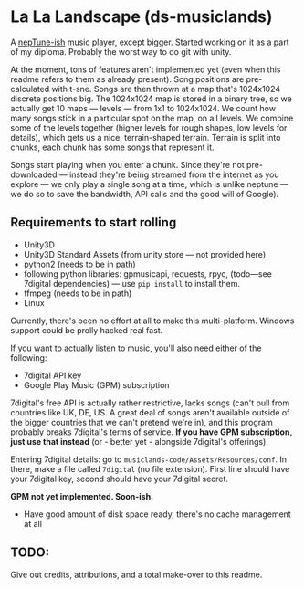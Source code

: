 # La La Landscape (ds-musiclands)

A [nepTune-ish](http://www.cp.jku.at/projects/neptune/) music player, except bigger. Started working on it as a part of my diploma. Probably the worst way to do git with unity.

At the moment, tons of features aren't implemented yet (even when this readme refers to them as already present). Song positions are pre-calculated with t-sne. Songs are then thrown at a map that's 1024x1024 discrete positions big. The 1024x1024 map is stored in a binary tree, so we actually get 10 maps — levels — from 1x1 to 1024x1024. We count how many songs stick in a particular spot on the map, on all levels. We combine some of the levels together (higher levels for rough shapes, low levels for details), which gets us a nice, terrain-shaped terrain. Terrain is split into chunks, each chunk has some songs that represent it.

Songs start playing when you enter a chunk. Since they're not pre-downloaded — instead they're being streamed from the internet as you explore — we only play a single song at a time, which is unlike neptune — we do so to save the bandwidth, API calls and the good will of Google). 

## Requirements to start rolling

* Unity3D
* Unity3D Standard Assets (from unity store — not provided here)
* python2 (needs to be in path)
* following python libraries: gpmusicapi, requests, rpyc, (todo—see 7digital dependencies) — use `pip install` to install them.
* ffmpeg (needs to be in path)
* Linux

Currently, there's been no effort at all to make this multi-platform. Windows support could be prolly hacked real fast.

If you want to actually listen to music, you'll also need either of the following:

* 7digital API key
* Google Play Music (GPM) subscription

7digital's free API is actually rather restrictive, lacks songs (can't pull from countries like UK, DE, US. A great deal of songs aren't available outside of the bigger countries that we can't pretend we're in), and this program probably breaks 7digital's terms of service. **If you have GPM subscription, just use that instead** (or - better yet - alongside 7digital's offerings).

Entering 7digital details: go to `musiclands-code/Assets/Resources/conf`. In there, make a file called `7digital` (no file extension). First line should have your 7digital key, second should have your 7digital secret.

**GPM not yet implemented. Soon-ish.**

* Have good amount of disk space ready, there's no cache management at all

## TODO:


Give out credits, attributions, and a total make-over to this readme.
